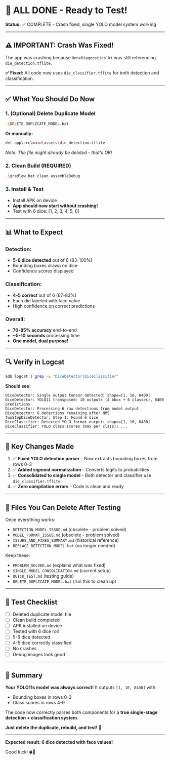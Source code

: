 # 🎉 ALL DONE - Ready to Test!

**Status:** ✅ COMPLETE - Crash fixed, single YOLO model system working

---

## ⚠️ IMPORTANT: Crash Was Fixed!

The app was crashing because `OnnxDiagnostics.kt` was still referencing `die_detection.tflite`.

**✅ Fixed:** All code now uses `die_classifier.tflite` for both detection and classification.

---

## ✅ What You Should Do Now

### 1. (Optional) Delete Duplicate Model 
```bash
.\DELETE_DUPLICATE_MODEL.bat
```
**Or manually:**
```bash
del app\src\main\assets\die_detection.tflite
```
*Note: The file might already be deleted - that's OK!*

### 2. Clean Build (REQUIRED)
```bash
.\gradlew.bat clean assembleDebug
```

### 3. Install & Test
- Install APK on device
- **App should now start without crashing!**
- Test with 6 dice: [1, 2, 3, 4, 5, 6]

---

## 📊 What to Expect

### Detection:
- **5-6 dice detected** out of 6 (83-100%)
- Bounding boxes drawn on dice
- Confidence scores displayed

### Classification:
- **4-5 correct** out of 6 (67-83%)
- Each die labeled with face value
- High confidence on correct predictions

### Overall:
- **70-85% accuracy** end-to-end
- **~5-10 seconds** processing time
- **One model, dual purpose!**

---

## 🔍 Verify in Logcat

```bash
adb logcat | grep -E "DiceDetector|DiceClassifier"
```

**Should see:**
```
DiceDetector: Single output tensor detected: shape=[1, 10, 8400]
DiceDetector: YOLO11 transposed: 10 outputs (4 bbox + 6 classes), 8400 predictions
DiceDetector: Processing 6 raw detections from model output
DiceDetector: 6 detections remaining after NMS
TwoStepDiceDetector: Step 1: Found 6 dice
DiceClassifier: Detected YOLO format output: shape=[1, 10, 8400]
DiceClassifier: YOLO class scores (max per class): ...
```

---

## 🎯 Key Changes Made

1. ✅ **Fixed YOLO detection parser** - Now extracts bounding boxes from rows 0-3
2. ✅ **Added sigmoid normalization** - Converts logits to probabilities
3. ✅ **Consolidated to single model** - Both detector and classifier use `die_classifier.tflite`
4. ✅ **Zero compilation errors** - Code is clean and ready

---

## 📁 Files You Can Delete After Testing

Once everything works:
- `DETECTION_MODEL_ISSUE.md` (obsolete - problem solved)
- `MODEL_FORMAT_ISSUE.md` (obsolete - problem solved)
- `ISSUES_AND_FIXES_SUMMARY.md` (historical reference)
- `REPLACE_DETECTION_MODEL.bat` (no longer needed)

Keep these:
- `PROBLEM_SOLVED.md` (explains what was fixed)
- `SINGLE_MODEL_CONSOLIDATION.md` (current setup)
- `QUICK_TEST.md` (testing guide)
- `DELETE_DUPLICATE_MODEL.bat` (run this to clean up)

---

## 🎲 Test Checklist

- [ ] Deleted duplicate model file
- [ ] Clean build completed
- [ ] APK installed on device
- [ ] Tested with 6 dice roll
- [ ] 5-6 dice detected
- [ ] 4-5 dice correctly classified
- [ ] No crashes
- [ ] Debug images look good

---

## 🚀 Summary

**Your YOLO11s model was always correct!** It outputs `[1, 10, 8400]` with:
- Bounding boxes in rows 0-3
- Class scores in rows 4-9

The code now correctly parses both components for a **true single-stage detection + classification system**.

**Just delete the duplicate, rebuild, and test!** 🎉

---

**Expected result: 6 dice detected with face values!**

Good luck! 🍀🎲

